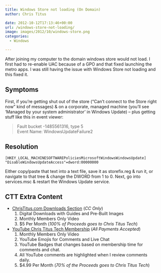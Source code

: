 ```yaml
---
title: Windows Store not loading (On Domain)
author: Chris Titus

date: 2012-10-12T17:13:46+00:00
url: /windows-store-not-loading/
image: images/2012/10/windows-store.png
categories:
  - Windows

---
```

After joining my computer to the domain windows store would not load. I first had to re-enable UAC because of a GPO and that fixed launching the metro apps. I was still having the issue with Windows Store not loading and this fixed it.<!--more-->

## Symptoms

First, if you’re getting shut out of the store (“Can’t connect to the Store right now” kind of messages) & on a corporate, managed machine (you’ll see ‘Managed by your system administrator’ in Windows Update) – plus getting stuff like this in event viewer:

>Fault bucket -1485561316, type 5  
>Event Name: WindowsUpdateFailure2

## Resolution

```
[HKEY_LOCAL_MACHINESOFTWAREPoliciesMicrosoftWindowsWindowsUpdate]
"DisableWindowsUpdateAccess"=dword:00000000
```

Either copy/paste that text into a text file, save it as storefix.reg & run it, or navigate to that tree & change the DWORD from 1 to 0. Next, go into services.msc & restart the Windows Update service.

## CTT Extra Content

- [ChrisTitus.com Downloads Section][1] (_CC Only_)
  1. Digital Downloads with Guides and Pre-Built Images
  2. Monthly Members Only Video
  3. $5 Per Month (_100% of Proceeds goes to Chris Titus Tech_)
- [YouTube Chris Titus Tech Membership][2] (_All Payments Accepted_)
  1. Monthly Members Only Video
  2. YouTube Emojis for Comments and Live Chat
  3. YouTube Badges that changes based on membership time for comments and chat.
  4. All YouTube comments are highlighted when I review comments daily. 
  5. $4.99 Per Month (_70% of the Proceeds goes to Chris Titus Tech_)

 [1]: https://portal.christitus.com
 [2]: https://christitus.com/join